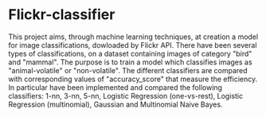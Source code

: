 # Flickr-classifier
This project aims, through machine learning techniques, at creation a model for image classifications, dowloaded by Flickr API. There have been several types of classifications, on a dataset containing images of category "bird" and "mammal". The purpose is to train a model which classifies images as "animal-volatile" or "non-volatile".
The different classifiers are compared with corresponding values of "accuracy_score" that measure the efficiency. 
In particular have been implemented and compared the following classifiers: 1-nn, 3-nn, 5-nn, Logistic Regression (one-vs-rest), Logistic Regression (multinomial), Gaussian and Multinomial Naive Bayes.

